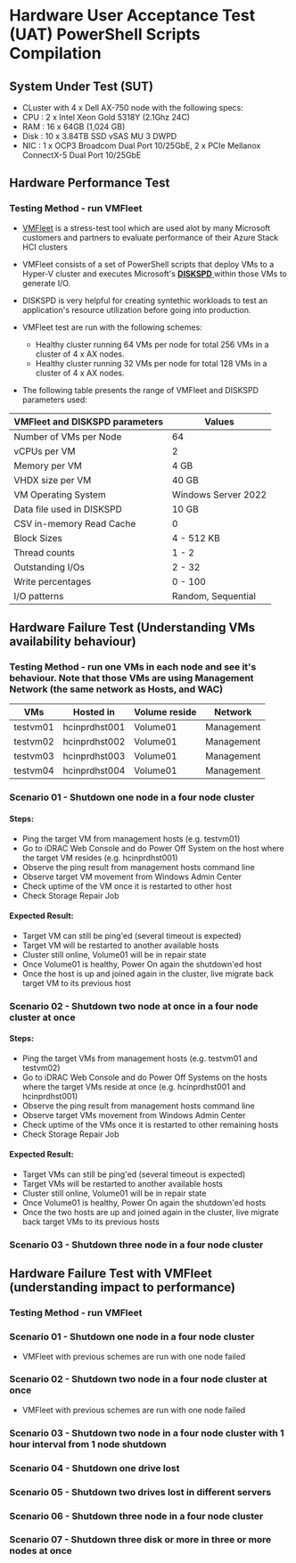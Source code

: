 # Hardware User Acceptance Test (UAT) PowerShell Scripts Compilation

## System Under Test (SUT)
* CLuster with 4 x Dell AX-750 node with the following specs:
* CPU  : 2 x Intel Xeon Gold 5318Y (2.1Ghz 24C)
* RAM  : 16 x 64GB (1,024 GB)
* Disk : 10 x 3.84TB SSD vSAS MU 3 DWPD
* NIC  : 1 x OCP3 Broadcom Dual Port 10/25GbE, 2 x PCIe Mellanox ConnectX-5 Dual Port 10/25GbE 

## Hardware Performance Test
### Testing Method - run VMFleet
* [VMFleet](https://github.com/microsoft/diskspd/tree/master/Frameworks/VMFleet) is a stress-test tool which are used alot by many Microsoft customers and partners to evaluate performance of their Azure Stack HCI clusters
* VMFleet consists of a set of PowerShell scripts that deploy VMs to a Hyper-V cluster and executes Microsoft's [ **DISKSPD** ](https://docs.microsoft.com/en-us/azure-stack/hci/manage/diskspd-overview) within those VMs to generate I/O.
* DISKSPD is very helpful for creating syntethic workloads to test an application's resource utilization before going into production.
* VMFleet test are run with the following schemes:
  * Healthy cluster running 64 VMs per node for total 256 VMs in a cluster of 4 x AX nodes.
  * Healthy cluster running 32 VMs per node for total 128 VMs in a cluster of 4 x AX nodes.

* The following table presents the range of VMFleet and DISKSPD parameters used:
  
| VMFleet and DISKSPD parameters | Values                                  | 
| ------------------------------ | --------------------------------------- | 
| Number of VMs per Node         | 64                                      | 
| vCPUs per VM                   | 2                                       | 
| Memory per VM                  | 4 GB                                    | 
| VHDX size per VM               | 40 GB                                   | 
| VM Operating System            | Windows Server 2022                     | 
| Data file used in DISKSPD      | 10 GB                                   |
| CSV in-memory Read Cache       | 0                                       | 
| Block Sizes                    | 4 - 512 KB                              | 
| Thread counts                  | 1 - 2                                   |
| Outstanding I/Os               | 2 - 32                                  |   
| Write percentages              | 0 - 100                                 |
| I/O patterns                   | Random, Sequential                      |
   

## Hardware Failure Test (Understanding VMs availability behaviour)
### Testing Method - run one VMs in each node and see it's behaviour. Note that those VMs are using Management Network (the same network as Hosts, and WAC)

| VMs                            | Hosted in               |  Volume reside  | Network    |
| ------------------------------ | ------------------------| --------------- | ---------- | 
| testvm01                       | hcinprdhst001           |  Volume01       | Management |
| testvm02                       | hcinprdhst002           |  Volume01       | Management |
| testvm03                       | hcinprdhst003           |  Volume01       | Management |
| testvm04                       | hcinprdhst004           |  Volume01       | Management |

### Scenario 01 - Shutdown one node in a four node cluster
#### Steps:
  * Ping the target VM from management hosts (e.g. testvm01)
  * Go to iDRAC Web Console and do Power Off System on the host where the target VM resides (e.g. hcinprdhst001)
  * Observe the ping result from management hosts command line
  * Observe target VM movement from Windows Admin Center
  * Check uptime of the VM once it is restarted to other host
  * Check Storage Repair Job
#### Expected Result:
  * Target VM can still be ping'ed (several timeout is expected)
  * Target VM will be restarted to another available hosts
  * Cluster still online, Volume01 will be in repair state
  * Once Volume01 is healthy, Power On again the shutdown'ed host
  * Once the host is up and joined again in the cluster, live migrate back target VM to its previous host

### Scenario 02 - Shutdown two node at once in a four node cluster at once
#### Steps:
  * Ping the target VMs from management hosts (e.g. testvm01 and testvm02)
  * Go to iDRAC Web Console and do Power Off Systems on the hosts where the target VMs reside at once (e.g. hcinprdhst001 and hcinprdhst001)
  * Observe the ping result from management hosts command line
  * Observe target VMs movement from Windows Admin Center
  * Check uptime of the VMs once it is restarted to other remaining hosts
  * Check Storage Repair Job
#### Expected Result:
  * Target VMs can still be ping'ed (several timeout is expected)
  * Target VMs will be restarted to another available hosts
  * Cluster still online, Volume01 will be in repair state
  * Once Volume01 is healthy, Power On again the shutdown'ed hosts
  * Once the two hosts are up and joined again in the cluster, live migrate back target VMs to its previous hosts
  
### Scenario 03 - Shutdown three node in a four node cluster

## Hardware Failure Test with VMFleet (understanding impact to performance)
### Testing Method - run VMFleet
### Scenario 01 - Shutdown one node in a four node cluster
* VMFleet with previous schemes are run with one node failed
### Scenario 02 - Shutdown two node in a four node cluster at once
* VMFleet with previous schemes are run with one node failed
### Scenario 03 - Shutdown two node in a four node cluster with 1 hour interval from 1 node shutdown
### Scenario 04 - Shutdown one drive lost
### Scenario 05 - Shutdown two drives lost in different servers
### Scenario 06 - Shutdown three node in a four node cluster
### Scenario 07 - Shutdown three disk or more in three or more nodes at once


